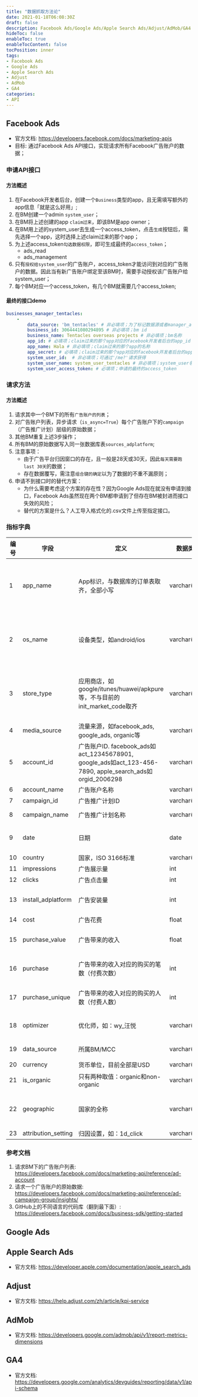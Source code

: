 ```yaml
---
title: "数据抓取方法论"
date: 2021-01-18T06:08:30Z
draft: false
description: Facebook Ads/Google Ads/Apple Search Ads/Adjust/AdMob/GA4
hideToc: false
enableToc: true
enableTocContent: false
tocPosition: inner
tags:
- Facebook Ads
- Google Ads
- Apple Search Ads
- Adjust
- AdMob
- GA4
categories:
- API
---
```


## Facebook Ads
 
- 官方文档: https://developers.facebook.com/docs/marketing-apis
- 目标: 通过Facebook Ads API接口，实现请求所有Facebook广告账户的数据；

### 申请API接口

#### 方法概述

1. 在Facebook开发者后台，创建一个`Business`类型的app，且无需填写额外的app信息「就是这么好用」;
2. 在BM创建一个admin `system_user`；
3. 在BM将上述创建的app `claim过来`，即该BM是app owner；
4. 在BM用上述的system_user去生成一个access_token，点击`生成`按钮后，需先选择一个app，这时选择上述claim过来的那个app；
5. 为上述access_token`勾选数据权限`，即可生成最终的`access_token`；
   - ads_read
   - ads_management
6. 只有`授权给system_user`的广告账户，access_token才能访问到对应的广告账户的数据。因此当有新广告账户绑定至该BM时，需要手动授权该广告账户给system_user；
7. 每个BM对应一个access_token，有几个BM就需要几个access_token;

#### 最终的接口demo

```yaml
businesses_manager_tentacles:
	-
		data_source: 'bm_tentacles' # 非必填项；为了标记数据源或者manager_account
		business_id: 3064441080294895 # 非必填项；bm id
		business_name: Tentacles overseas projects # 非必填项；bm名称
		app_id: # 必填项；claim过来的那个app对应的facebook开发者后台的app_id
		app_name: Hala # 非必填项；claim过来的那个app的名称
		app_secret: # 必填项；claim过来的那个app对应的facebook开发者后台的app_secret
		system_user_id:  # 非必填项；可通过'/me?'请求获得
		system_user_name: system_user_tentacles # 非必填项；system_user名称
		system_user_access_token: # 必填项；申请的最终的access_token
```

### 请求方法

#### 方法概述

1. 请求其中一个BM下的所有`广告账户的列表`；
2. 对广告账户列表，异步请求（`is_async=True`）每个广告账户下的`campaign`（广告推广计划）层级的原始数据；
3. 其他BM重复上述3步操作；
4. 所有BM的原始数据写入同一张数据库表`sources_adplatform`;
5. 注意事项：
   - 由于广告平台归因窗口的存在，且一般是28天或30天，因此`每天需要跑last 30天`的数据；
   - 存在数据覆写，需注意`组合键的确定`以为了数据的不重不漏原则；
6. 申请不到接口时的替代方案：
   - 为什么需要考虑这个方案的存在性？因为Google Ads现在就没有申请到接口，Facebook Ads虽然现在两个BM都申请到了但存在BM被封进而接口失效的风险；
   - 替代的方案是什么？人工导入格式化的.csv文件上传至指定接口。

### 指标字典

| 编号  | 字段 | 定义 | 数据类型 | 数据来源 | API字段 |
| --- | --- | --- | --- | --- | --- | 
| 1 | app_name | App标识，与数据库的订单表取齐，全部小写 | varchar(15) | 通过AdSet层级的AdPromotedObject对象的object_store_url或者application_id间接获得 | 具体方法见fb_campaign_promoted_object.py |
| 2 | os_name | 设备类型，如android/ios | varchar(7)  | 通过AdSet层级的AdPromotedObject对象的object_store_url或者application_id间接获得 | 具体方法见fb_campaign_promoted_object.py |
| 3 | store_type | 应用商店，如google/itunes/huawei/apkpure等，不与目前的init_market_code取齐 | varchar(10) | 通过AdSet层级的AdPromotedObject对象的object_store_url或者application_id间接获得 | 具体方法见fb_campaign_promoted_object.py |
| 4 | media_source | 流量来源，如facebook_ads, google_ads, organic等 | varchar(25) | 通过请求时的access_token确定 | / |
| 5 | account_id | 广告账户ID. facebook_ads如act_12345678901, google_ads如act_123-456-7890, apple_search_ads如orgid_2006298 | varchar(25) | API | account_id |
| 6 | account_name | 广告账户名称 | varchar(50) | API | account_name |
| 7 | campaign_id | 广告推广计划ID | varchar(20) | API | 'level': 'campaign', campaign_id |
| 8 | campaign_name | 广告推广计划名称 | varchar(255) | API | 'level': 'campaign', campaign_name |
| 9 | date | 日期 | date | API | 由date_start + date_stop + time_increment确定，理论上我们应该是分天请求 |
| 10 | country | 国家，ISO 3166标准 | varchar(7) | API | 'breakdowns': ['country'] |
| 11 | impressions | 广告展示量 | int | API | impressions |
| 12 | clicks | 广告点击量 | int | API | clicks |
| 13 | install_adplatform | 广告安装量 | int | API | actions, 这个字段返回一个json格式的，需要使用'filtering'，具体方法见fb_campaign_insights.py |
| 14 | cost | 广告花费 | float | API | spend |
| 15 | purchase_value | 广告带来的收入 | float | API | actions, 这个字段返回一个json格式的，需要使用'filtering'，具体方法见fb_campaign_insights.py |
| 16 | purchase | 广告带来的收入对应的购买的笔数（付费次数） | int | API | actions, 这个字段返回一个json格式的，需要使用'filtering'，具体方法见fb_campaign_insights.py |
| 17 | purchase_unique | 广告带来的收入对应的购买的人数（付费人数） | int | API | actions, 这个字段返回一个json格式的，需要使用'filtering'，具体方法见fb_campaign_insights.py |
| 18 | optimizer | 优化师，如：wy_汪悦 | varchar(20) | 通过正则表达式确定，具体方法见find.py | / |
| 19 | data_source | 所属BM/MCC | varchar(25) | 通过请求时的access_token确定 | / |
| 20 | currency | 货币单位，目前全部是USD | varchar(3) | API | account_currency |
| 21 | is_organic | 只有两种取值：organic和non-organic | varchar(12) | 通过maps.yaml中的映射关系确定 |  |
| 22 | geographic | 国家的全称 | varchar(50) | 临时的字段，为了配合google_ads的本地.csv性质的数据源 | / |
| 23 | attribution_setting | 归因设置，如：1d_click | varchar(25) | API | attribution_setting  |

### 参考文档

1. 请求BM下的广告账户列表: https://developers.facebook.com/docs/marketing-api/reference/ad-account
2. 请求一个广告账户的原始数据: https://developers.facebook.com/docs/marketing-api/reference/ad-campaign-group/insights/
3. GitHub上的不同语言的代码库（翻到最下面）: https://developers.facebook.com/docs/business-sdk/getting-started

## Google Ads


## Apple Search Ads

- 官方文档: https://developer.apple.com/documentation/apple_search_ads


## Adjust

- 官方文档: https://help.adjust.com/zh/article/kpi-service



## AdMob

- 官方文档: https://developers.google.com/admob/api/v1/report-metrics-dimensions

## GA4

- 官方文档: https://developers.google.com/analytics/devguides/reporting/data/v1/api-schema